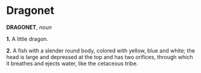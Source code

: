 # Dragonet

**DRAGONET**, _noun_

**1.** A little dragon.

**2.** A fish with a slender round body, colored with yellow, blue and white; the head is large and depressed at the top and has two orifices, through which it breathes and ejects water, like the cetaceous tribe.